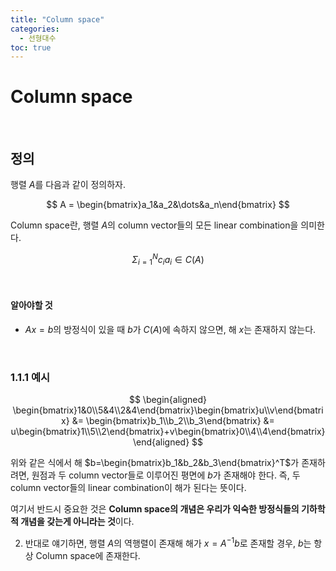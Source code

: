 ```yaml
---
title: "Column space"
categories:
  - 선형대수
toc: true
---
```

  
# Column space

<br/>

## 정의
행렬 $A$를 다음과 같이 정의하자.

$$
A = \begin{bmatrix}a_1&a_2&\dots&a_n\end{bmatrix}
$$

Column space란, 행렬 $A$의 column vector들의 모든 linear combination을 의미한다.

$$
\Sigma_{i=1}^{N} c_i a_i \in C(A)
$$

<br/>

#### 알아야할 것
* $Ax=b$의 방정식이 있을 때 $b$가 $C(A)$에 속하지 않으면, 해 $x$는 존재하지 않는다.

<br/>

### 1.1.1 예시

$$
\begin{aligned}
\begin{bmatrix}1&0\\5&4\\2&4\end{bmatrix}\begin{bmatrix}u\\v\end{bmatrix} 
&= \begin{bmatrix}b_1\\b_2\\b_3\end{bmatrix}
&= u\begin{bmatrix}1\\5\\2\end{bmatrix}+v\begin{bmatrix}0\\4\\4\end{bmatrix}
\end{aligned}
$$

위와 같은 식에서 해 $b=\begin{bmatrix}b_1&b_2&b_3\end{bmatrix}^T$가 존재하려면, 원점과 
두 column vector들로 이루어진 평면에 $b$가 존재해야 한다. 
즉, 두 column vector들의 linear combination이 해가 된다는 뜻이다.

여기서 반드시 중요한 것은 **Column space의 개념은 우리가 익숙한 방정식들의 기하학적 개념을 갖는게 아니라는 것**이다.

2. 반대로 얘기하면, 행렬 $A$의 역행렬이 존재해 해가 $x=A^{-1}b$로 존재할 경우, $b$는 항상 Column space에 존재한다.

